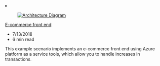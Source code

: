 <!-- This file is automatically generated by build/architectures/build_index.py. Any updates will be lost. -->

<!-- markdownlint-disable MD033 -->

<li class="grid-item item-column" data-categories="Web ">
<article class="card">
    <div class="card-header has-margin-bottom-none" aria-hidden="true">
        <figure class="image diagram has-height-175 has-overflow-hidden level">
            <a href="/azure/architecture/example-scenario/apps/ecommerce-scenario"><img src="/azure/architecture/browse/thumbs/ecommerce-scenario.png" class="diagram" alt="Architecture Diagram" data-linktype="relative-path"></a>
        </figure>
    </div>
    <div class="card-content">
        <a class="card-content-title has-margin-top-none" href="/azure/architecture/example-scenario/apps/ecommerce-scenario">
            <p>E-commerce front end</p>
        </a>
        <ul class="card-content-metadata">
            <li>7/13/2018</li>
            <li>6 min read</li>
        </ul>
        <p class="card-content-description">This example scenario implements an e-commerce front end using Azure platform as a service tools, which allow you to handle increases in transactions.</p>
        <div class="bottom-to-top-fade is-hidden-mobile"></div>
    </div>
</article>
</li>
